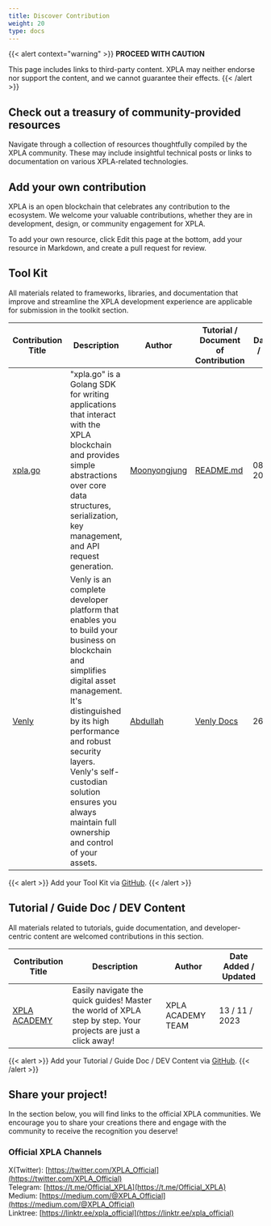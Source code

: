 ```yaml
---
title: Discover Contribution
weight: 20
type: docs
---
```


{{< alert context="warning" >}}
**PROCEED WITH CAUTION**

This page includes links to third-party content. XPLA may neither endorse nor support the content, and we cannot guarantee their effects.
{{< /alert >}}

## Check out a treasury of community-provided resources 
Navigate through a collection of resources thoughtfully compiled by the XPLA community. These may include insightful technical posts or links to documentation on various XPLA-related technologies.

## Add your own contribution
XPLA is an open blockchain that celebrates any contribution to the ecosystem. We welcome your valuable contributions, whether they are in development, design, or community engagement for XPLA.

To add your own resource, click Edit this page at the bottom, add your resource in Markdown, and create a pull request for review.

## Tool Kit

All materials related to frameworks, libraries, and documentation that improve and streamline the XPLA development experience are applicable for submission in the toolkit section.

| Contribution Title | Description | Author | Tutorial / Document of Contribution | Date Added / Updated |
| --- | --- | --- | --- | --- |
| [xpla.go](https://github.com/xpladev/xpla.go) | "xpla.go" is a Golang SDK for writing applications that interact with the XPLA blockchain and provides simple abstractions over core data structures, serialization, key management, and API request generation. | [Moonyongjung](https://github.com/Moonyongjung) | [README.md](https://github.com/xpladev/xpla.go#readme) | 08 / 09 / 2023 | 
[Venly](https://docs.venly.io/docs/what-is-venly) | Venly is an complete developer platform that enables you to build your business on blockchain and simplifies digital asset management. It's distinguished by its high performance and robust security layers. Venly's self-custodian solution ensures you always maintain full ownership and control of your assets. | [Abdullah](https://github.com/abdullahvenly) | [Venly Docs](https://docs.venly.io/docs/what-is-venly) | 26/06/2024 |

{{< alert >}}
Add your Tool Kit via [GitHub](https://github.com/xpladev/docs/blob/main/content/en/ecosystem/ecosystem/discover-contribution.md).
{{< /alert >}}


## Tutorial / Guide Doc / DEV Content

All materials related to tutorials, guide documentation, and developer-centric content are welcomed contributions in this section.  

| Contribution Title | Description | Author | Date Added / Updated |
| --- | --- | --- | --- |
| [XPLA ACADEMY](https://academy.xpla.dev/) | Easily navigate the quick guides! Master the world of XPLA step by step. Your projects are just a click away! | XPLA ACADEMY TEAM | 13 / 11 / 2023 |

{{< alert >}}
Add your Tutorial / Guide Doc / DEV Content via [GitHub](https://github.com/xpladev/docs/blob/main/content/en/ecosystem/ecosystem/discover-contribution.md).
{{< /alert >}}


## Share your project! 
In the section below, you will find links to the official XPLA communities. We encourage you to share your creations there and engage with the community to receive the recognition you deserve!

### Official XPLA Channels
X(Twitter): [https://twitter.com/XPLA_Official](https://twitter.com/XPLA_Official)<br>
Telegram: [https://t.me/Official_XPLA](https://t.me/Official_XPLA)<br>
Medium: [https://medium.com/@XPLA_Official](https://medium.com/@XPLA_Official)<br>
Linktree: [https://linktr.ee/xpla_official](https://linktr.ee/xpla_official)
